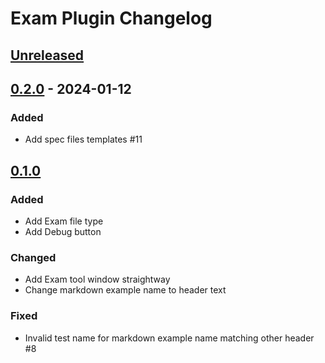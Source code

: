 <!-- Keep a Changelog guide -> https://keepachangelog.com -->

# Exam Plugin Changelog

## [Unreleased]

## [0.2.0] - 2024-01-12

### Added

- Add spec files templates #11

## [0.1.0]

### Added

- Add Exam file type
- Add Debug button

### Changed

- Add Exam tool window straightway
- Change markdown example name to header text

### Fixed

- Invalid test name for markdown example name matching other header #8

[Unreleased]: https://github.com/MetallFoX/ExamPlugin/compare/v0.2.0...HEAD
[0.2.0]: https://github.com/MetallFoX/ExamPlugin/compare/v0.1.0...v0.2.0
[0.1.0]: https://github.com/MetallFoX/ExamPlugin/commits/v0.1.0

